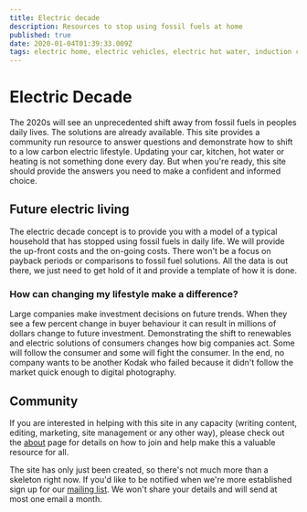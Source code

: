 ```yaml
---
title: Electric decade
description: Resources to stop using fossil fuels at home
published: true
date: 2020-01-04T01:39:33.009Z
tags: electric home, electric vehicles, electric hot water, induction cooking
---
```


# Electric Decade
The 2020s will see an unprecedented shift away from fossil fuels in peoples daily lives. The solutions are already available. This site provides a community run resource to answer questions and demonstrate how to shift to a low carbon electric lifestyle. Updating your car, kitchen, hot water or heating is not something done every day. But when you're ready, this site should provide the answers you need to make a confident and informed choice.

## Future electric living
The electric decade concept is to provide you with a model of a typical household that has stopped using fossil fuels in daily life. We will provide the up-front costs and the on-going costs.  There won't be a focus on payback periods or comparisons to fossil fuel solutions. All the data is out there, we just need to get hold of it and provide a template of how it is done.

### How can changing my lifestyle make a difference?
Large companies make investment decisions on future trends. When they see a few percent change in buyer behaviour it can result in millions of dollars change to future investment.  Demonstrating the shift to renewables and electric solutions of consumers changes how big companies act. Some will follow the consumer and some will fight the consumer. In the end, no company wants to be another Kodak who failed because it didn't follow the market quick enough to digital photography.

## Community
If you are interested in helping with this site in any capacity (writing content, editing, marketing, site management or any other way), please check out the [about](/about) page for details on how to join and help make this a valuable resource for all.

The site has only just been created, so there's not much more than a skeleton right now. If you'd like to be notified when we're more established sign up for our [mailing list](https://cdn.forms-content.sg-form.com/e2d4fd56-2dd1-11ea-a60a-6e213710e2d3). We won't share your details and will send at most one email a month.

